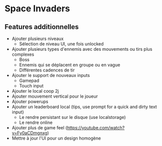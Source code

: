 # Space Invaders

## Features additionnelles

- Ajouter plusieurs niveaux
  - Sélection de niveau UI, une fois unlocked
- Ajouter plusieurs types d'ennemis avec des mouvements ou tirs plus complexes
  - Boss
  - Ennemis qui se déplacent en groupe ou en vague
  - Différentes cadences de tir
- Ajouter le support de nouveaux inputs
  - Gamepad
  - Touch input
- Ajouter le local coop 2j
- Ajouter mouvement vertical pour le joueur
- Ajouter powerups
- Ajouter un leaderboard local (tips, use prompt for a quick and dirty text input)
  - Le rendre persistant sur le disque (use localstorage)
  - Le rendre online
- Ajouter plus de game feel (https://youtube.com/watch?v=Fy0aCDmgnxg)
- Mettre à jour l'UI pour un design homogène